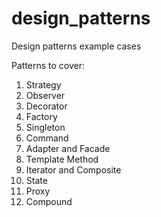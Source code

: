 # design_patterns
Design patterns example cases


Patterns to cover:
1. Strategy
2. Observer
3. Decorator
4. Factory
5. Singleton
6. Command
7. Adapter and Facade
8. Template Method
9. Iterator and Composite
10. State
11. Proxy
12. Compound
